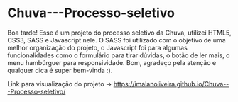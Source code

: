 # Chuva---Processo-seletivo
Boa tarde! Esse é um projeto do processo seletivo da Chuva, utilizei HTML5, CSS3, SASS e Javascript nele. O SASS foi utilizado com o objetivo de uma melhor organização do projeto, o Javascript foi para algumas funcionalidades como o formulário para tirar dúvidas, o botão de ler mais, o menu hambúrguer para responsividade. Bom, agradeço pela atenção e qualquer dica é super bem-vinda :).

Link para visualização do projeto -> https://imalanoliveira.github.io/Chuva---Processo-seletivo/
